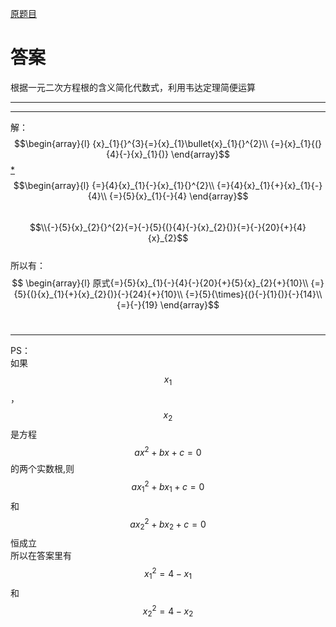 [原题目](http://m.txdylyh.ml/questions/2017-8-6-1)<br>
# 答案
根据一元二次方程根的含义简化代数式，利用韦达定理简便运算<br>

---

---
解：<br>
$$\begin{array}{l}
{x}_{1}{}^{3}{=}{x}_{1}\bullet{x}_{1}{}^{2}\\
{=}{x}_{1}{(}{4}{-}{x}_{1}{)}
\end{array}$$ [*](#explain)<br>
$$\begin{array}{l}
{=}{4}{x}_{1}{-}{x}_{1}{}^{2}\\ 
{=}{4}{x}_{1}{+}{x}_{1}{-}{4}\\
{=}{5}{x}_{1}{-}{4}
\end{array}$$<br>
$$\\{-}{5}{x}_{2}{}^{2}{=}{-}{5}{(}{4}{-}{x}_{2}{)}{=}{-}{20}{+}{4}{x}_{2}$$<br>
所以有：<br>
$$
\begin{array}{l}
原式{=}{5}{x}_{1}{-}{4}{-}{20}{+}{5}{x}_{2}{+}{10}\\
{=}{5}{(}{x}_{1}{+}{x}_{2}{)}{-}{24}{+}{10}\\
{=}{5}{\times}{(}{-}{1}{)}{-}{14}\\
{=}{-}{19}
\end{array}$$<br>

---
PS：<br>
<span id="explain">
  如果$${x}_{1}$$，$${x}_{2}$$是方程$${a}{x}^{2}{+}{b}{x}{+}{c}{=}{0}$$的两个实数根,则$${a}{x}_{1}{}^{2}{+}{b}{x}_{1}{+}{c}{=}{0}$$和$${a}{x}_{2}{}^{2}{+}{b}{x}_{2}{+}{c}{=}{0}$$恒成立<br>
  所以在答案里有$${x}_{1}{}^{2}{=}{4}{-}{x}_{1}$$和$${x}_{2}{}^{2}{=}{4}{-}{x}_{2}$$<br>
</span>
